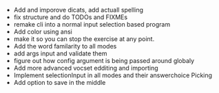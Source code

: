 - Add and imporove dicats, add actuall spelling
- fix structure and do TODOs and FIXMEs
- remake cli into a normal input selection based program
- Add color using ansi
- make it so you can stop the exercise at any point.
- Add the word familarity to all modes
- add args input and validate them
- figure out how config argument is being passed around globaly
- Add more advanced vocset edditing and importing
- Implement selectionInput in all modes and their answerchoice Picking
- Add option to save in the middle
